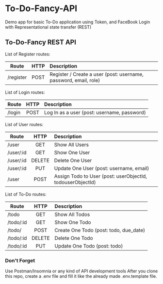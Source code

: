 # To-Do-Fancy-API

Demo app for basic To-Do application using Token, and FaceBook Login with Representational state transfer (REST)

## To-Do-Fancy REST API

List of Register routes:

| Route     | HTTP | Description                                                      |
| --------- |:----:| :--------------------------------------------------------------- |
| /register | POST | Register / Create a user (post: username, password, email, role) |


List of Login routes:

| Route      | HTTP  | Description                                 |
| ---------- |:-----:| :------------------------------------------ |
| /login     | POST  | Log In as a user (post: username, password) |


List of User routes:

| Route      | HTTP   | Description                                                 |
| ---------- |:------:| :---------------------------------------------------------- |
| /user      | GET    | Show All Users                                              |
| /user/:id  | GET    | Show One User                                               |
| /user/:id  | DELETE | Delete One User                                             |
| /user/:id  | PUT    | Update One User      (post: username, email)                |
| /user      | POST   | Assign Todo to User  (post: userObjectId, todouserObjectId) |

List of To-Do routes:

| Route      | HTTP   | Description                             |
| ---------- |:------:| :-------------------------------------- |
| /todo      | GET    | Show All Todos                          |
| /todo/:id  | GET    | Show One Todo                           |
| /todo/     | POST   | Create One Todo  (post: todo, due_date) |
| /todo/:id  | DELETE | Delete One Todo                         |
| /todo/:id  | PUT    | Update One Todo  (post: todo)           |


### Don't Forget
Use Postman/Insomnia or any kind of API development tools
After you clone this repo, create a .env file and fill it like the already made .env.template file.
